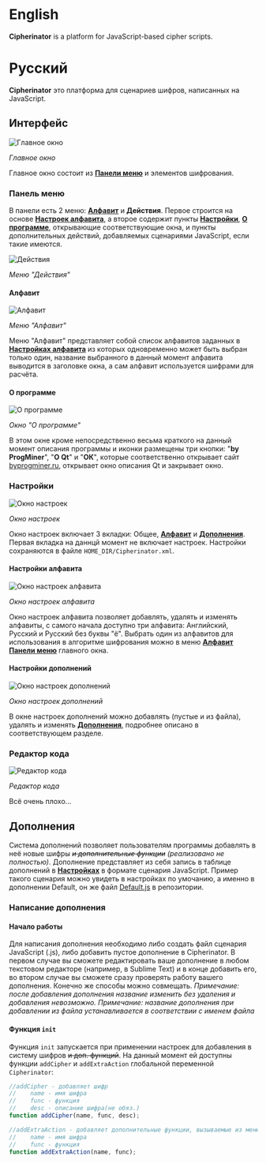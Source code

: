 # English
**Cipherinator** is a platform for JavaScript-based cipher scripts.

# Русский
**Cipherinator** это платформа для сценариев шифров, написанных на JavaScript.

## Интерфейс
![Главное окно](http://byprogminer.ru/Cipherinator/main.png)

*Главное окно*

Главное окно состоит из [**Панели меню**](#Панель-меню) и элементов шифрования.

### Панель меню
В панели есть 2 меню: [**Алфавит**](#Алфавит) и **Действия**. Первое строится на основе [**Настроек алфавита**](#Настройки-алфавита), а второе содержит пункты [**Настройки**](#Настройки), [**О программе**](#О-программе), открывающие соответствующие окна, и пункты дополнительных действий, добавляемых сценариями JavaScript, если такие имеются.

![Действия](http://byprogminer.ru/Cipherinator/actions.png)

*Меню "Действия"*
#### Алфавит
![Алфавит](http://byprogminer.ru/Cipherinator/alphabet.png)

*Меню "Алфавит"*

Меню "Алфавит" представляет собой список алфавитов заданных в [**Настройках алфавита**](#Настройки-алфавита) из которых одновременно может быть выбран только один, название выбранного в данный момент алфавита выводится в заголовке окна, а сам алфавит используется шифрами для расчёта.

#### О программе
![О программе](http://byprogminer.ru/Cipherinator/about.png)

*Окно "О программе"*

В этом окне кроме непосредственно весьма краткого на данный момент описания программы и иконки размещены три кнопки: "**by ProgMiner**", "**О Qt**" и "**ОК**", которые соответственно открывает сайт [byprogminer.ru](http://byprogminer.ru/), открывает окно описания Qt и закрывает окно.

### Настройки
![Окно настроек](http://byprogminer.ru/Cipherinator/settings-general.png)

*Окно настроек*

Окно настроек включает 3 вкладки: Общее, [**Алфавит**](#Настройки-алфавита) и [**Дополнения**](#Настройки-дополнений). Первая вкладка на даннцй момент не включает настроек. Настройки сохраняются в файле `HOME_DIR/Cipherinator.xml`.

#### Настройки алфавита
![Окно настроек алфавита](http://byprogminer.ru/Cipherinator/settings-alphabet.png)

*Окно настроек алфавита*

Окно настроек алфавита позволяет добавлять, удалять и изменять алфавиты, с самого начала доступно три алфавита: Английский, Русский и Русский без буквы "ё". Выбрать один из алфавитов для использования в алгоритме шифрования можно в меню [**Алфавит**](#Алфавит) [**Панели меню**](#Панель-меню) главного окна.

#### Настройки дополнений
![Окно настроек дополнений](http://byprogminer.ru/Cipherinator/settings-plugins.png)

*Окно настроек дополнений*

В окне настроек дополнений можно добавлять (пустые и из файла), удалять и изменять [**Дополнения**](#Дополнения), подробнее описано в соответствующем разделе.

### Редактор кода
![Редактор кода](http://byprogminer.ru/Cipherinator/editor.png)

*Редактор кода*

Всё очень плохо...

## Дополнения
Система дополнений позволяет пользователям программы добавлять в неё новые шифры *~~и дополнительные функции~~ (реализовано не полностью)*. Дополнение представляет из себя запись в таблице дополнений в [**Настройках**](#Настройки-дополнений) в формате сценария JavaScript. Пример такого сценария можно увидеть в настройках по умочанию, а именно в дополнении Default, он же файл [Default.js](https://github.com/ProgMiner/Cipherinator/blob/master/Default.js) в репозитории.

### Написание дополнения
#### Начало работы
Для написания дополнения необходимо либо создать файл сценария JavaScript (.js), либо добавить пустое дополнение в Cipherinator. В первом случае вы сможете редактировать ваше дополнение в любом текстовом редакторе (например, в Sublime Text) и в конце добавить его, во втором случае вы сможете сразу проверять работу вашего дополнения. Конечно же способы можно совмещать.
*Примечание: после добавления дополнения название изменить без удаления и добавления невозможно.*
*Примечание: название дополнения при добавлении из файла устанавливается в соответствии с именем файла*

#### Функция `init`
Функция `init` запускается при применении настроек для добавления в систему шифров ~~и доп. функций~~. На данный момент ей доступны функции `addCipher` и `addExtraAction` глобальной переменной `Cipherinator`:

```js
//addCipher - добавляет шифр
//    name - имя шифра
//    func - функция
//    desc - описание шифра(не обяз.)
function addCipher(name, func, desc);

//addExtraAction - добавляет дополнительные функции, вызываемые из меню Действия (реализованно не до конца)
//    name - имя шифра
//    func - функция
function addExtraAction(name, func);
```